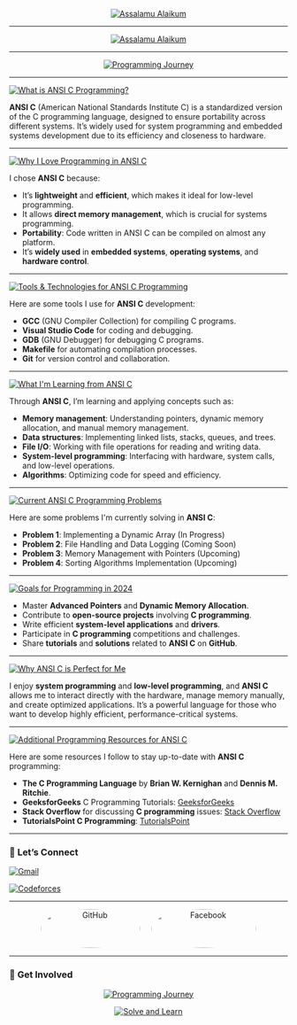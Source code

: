 <p align="center">
  <a href="https://github.com/CodderPrince">
    <img src="https://readme-typing-svg.demolab.com?font=Fira+Code&size=45&pause=2000&color=FFD700&center=true&vCenter=true&width=1000&lines=Programming in ANSI C" alt="Assalamu Alaikum">
  </a>
</p>

---

<p align="center">
  <a href="https://github.com/CodderPrince">
    <img src="https://readme-typing-svg.demolab.com?font=Fira+Code&size=38&pause=2000&color=FFA500&center=true&vCenter=true&width=1000&lines=👋+Assalamu+Alaikum,+I'm+Prince!" alt="Assalamu Alaikum">
  </a>
</p>

---

<p align="center">
  <a href="https://github.com/CodderPrince">
    <img src="https://readme-typing-svg.demolab.com?font=Fira+Code&size=32&pause=2000&color=00FF00&center=true&vCenter=true&width=1000&lines=🚀+Welcome+to+my+Programming+Journey!+Solve+with+me!" alt="Programming Journey">
  </a>
</p>

---

<p align="left">
   <a href="https://github.com/CodderPrince">
    <img src="https://readme-typing-svg.demolab.com?font=Fira+Code&size=28&pause=2000&color=FFA500&center=false&vCenter=false&width=1000&lines=💡+What+is+ANSI+C+Programming❓" alt="What is ANSI C Programming?">
  </a>
</p>

**ANSI C** (American National Standards Institute C) is a standardized version of the C programming language, designed to ensure portability across different systems. It’s widely used for system programming and embedded systems development due to its efficiency and closeness to hardware.

---

<p align="left">
   <a href="https://github.com/CodderPrince">
    <img src="https://readme-typing-svg.demolab.com?font=Fira+Code&size=28&pause=2000&color=00FF00&center=false&vCenter=false&width=1000&lines=🧑‍💻+Why+I+Love+Programming+in+ANSI+C❓" alt="Why I Love Programming in ANSI C">
  </a>
</p>

I chose **ANSI C** because:
- It’s **lightweight** and **efficient**, which makes it ideal for low-level programming.
- It allows **direct memory management**, which is crucial for systems programming.
- **Portability**: Code written in ANSI C can be compiled on almost any platform.
- It’s **widely used** in **embedded systems**, **operating systems**, and **hardware control**.

---

<p align="left">
   <a href="https://github.com/CodderPrince">
    <img src="https://readme-typing-svg.demolab.com?font=Fira+Code&size=28&pause=2000&color=FF5733&center=false&vCenter=false&width=1000&lines=🔧+Tools+%26+Technologies+I'm+Using+for+ANSI+C+Programming" alt="Tools & Technologies for ANSI C Programming">
  </a>
</p>

Here are some tools I use for **ANSI C** development:
- **GCC** (GNU Compiler Collection) for compiling C programs.
- **Visual Studio Code** for coding and debugging.
- **GDB** (GNU Debugger) for debugging C programs.
- **Makefile** for automating compilation processes.
- **Git** for version control and collaboration.

---

<p align="left">
  <a href="https://github.com/CodderPrince">
    <img src="https://readme-typing-svg.demolab.com?font=Fira+Code&size=28&pause=2000&color=FFD700&center=false&vCenter=false&width=1000&lines=🌱+What+I'm+Learning+from+ANSI+C❓" alt="What I'm Learning from ANSI C">
  </a>
</p>

Through **ANSI C**, I’m learning and applying concepts such as:
- **Memory management**: Understanding pointers, dynamic memory allocation, and manual memory management.
- **Data structures**: Implementing linked lists, stacks, queues, and trees.
- **File I/O**: Working with file operations for reading and writing data.
- **System-level programming**: Interfacing with hardware, system calls, and low-level operations.
- **Algorithms**: Optimizing code for speed and efficiency.

---

<p align="left">
  <a href="https://github.com/CodderPrince">
    <img src="https://readme-typing-svg.demolab.com?font=Fira+Code&size=28&pause=2000&color=FF6347&center=false&vCenter=false&width=1000&lines=🎯+Current+Programming+Problems+I'm+Working+On+in+ANSI+C" alt="Current ANSI C Programming Problems">
  </a>
</p>

Here are some problems I'm currently solving in **ANSI C**:
- **Problem 1**: Implementing a Dynamic Array (In Progress)
- **Problem 2**: File Handling and Data Logging (Coming Soon)
- **Problem 3**: Memory Management with Pointers (Upcoming)
- **Problem 4**: Sorting Algorithms Implementation (Upcoming)

---

<p align="left">
  <a href="https://github.com/CodderPrince">
    <img src="https://readme-typing-svg.demolab.com?font=Fira+Code&size=28&pause=2000&color=FF6347&center=false&vCenter=false&width=1000&lines=🏁+Goals+for+Programming+in+2024" alt="Goals for Programming in 2024">
  </a>
</p>

- Master **Advanced Pointers** and **Dynamic Memory Allocation**.
- Contribute to **open-source projects** involving **C programming**.
- Write efficient **system-level applications** and **drivers**.
- Participate in **C programming** competitions and challenges.
- Share **tutorials** and **solutions** related to **ANSI C** on **GitHub**.

---

<p align="left">
  <a href="https://github.com/CodderPrince">
    <img src="https://readme-typing-svg.demolab.com?font=Fira+Code&size=28&pause=2000&color=FF1493&center=false&vCenter=false&width=1000&lines=🧩+Why+ANSI+C+is+Perfect+for+Me❓" alt="Why ANSI C is Perfect for Me">
  </a>
</p>

I enjoy **system programming** and **low-level programming**, and **ANSI C** allows me to interact directly with the hardware, manage memory manually, and create optimized applications. It’s a powerful language for those who want to develop highly efficient, performance-critical systems.

---

<p align="left">
  <a href="https://github.com/CodderPrince">
    <img src="https://readme-typing-svg.demolab.com?font=Fira+Code&size=28&pause=2000&color=FF6347&center=false&vCenter=false&width=1000&lines=🌟+Additional+Programming+Resources+for+ANSI+C" alt="Additional Programming Resources for ANSI C">
  </a>
</p>

Here are some resources I follow to stay up-to-date with **ANSI C** programming:
- **The C Programming Language** by **Brian W. Kernighan** and **Dennis M. Ritchie**.
- **GeeksforGeeks** C Programming Tutorials: [GeeksforGeeks](https://www.geeksforgeeks.org/c-programming-language/)
- **Stack Overflow** for discussing **C programming** issues: [Stack Overflow](https://stackoverflow.com/questions/tagged/c)
- **TutorialsPoint C Programming**: [TutorialsPoint](https://www.tutorialspoint.com/cprogramming/)

---

### 📣 **Let’s Connect**

<p align="left">
  <a href="mailto:cse12105007brur@gmail.com">
    <img src="https://readme-typing-svg.demolab.com?font=Fira+Code&size=28&pause=1000&color=FFA500&width=800&lines=📧+Gmail:+cse12105007brur@gmail.com" alt="Gmail">
  </a>
</p>

<p align="left">
  <a href="https://codeforces.com/profile/Prince.001">
    <img src="https://readme-typing-svg.demolab.com?font=Fira+Code&size=28&pause=1000&color=00FF00&width=800&lines=💻+Codeforces:+Prince.001" alt="Codeforces">
  </a>
</p>

---

<div align="center" style="display: flex; justify-content: center; gap: 20px;">
  <!-- GitHub Icon -->
  <a href="https://github.com/CodderPrince" target="_blank">
    <img src="https://img.shields.io/badge/GitHub-181717?style=for-the-badge&logo=github&logoColor=white" alt="GitHub"
    style="border-radius: 50%; height: 70px; width: 180px;">
  </a>
  
  <!-- Facebook Icon -->
  <a href="https://www.facebook.com/md.annahian" target="_blank">
    <img src="https://img.shields.io/badge/Facebook-1877F2?style=for-the-badge&logo=facebook&logoColor=white" alt="Facebook"
    style="border-radius: 150%; height: 70px; width: 190px;">
  </a>
</div>

---

### 💬 **Get Involved**

<p align="center">
  <a href="https://github.com/CodderPrince">
    <img src="https://readme-typing-svg.demolab.com?font=Fira+Code&size=45&pause=2000&color=FF6347&center=true&vCenter=true&width=1000&lines=🚀+Welcome+to+my+Programming+Journey!" alt="Programming Journey">
  </a>
</p>
<p align="center">
  <a href="https://github.com/CodderPrince">
    <img src="https://readme-typing-svg.demolab.com?font=Fira+Code&size=48&pause=2000&color=00FF00&center=true&vCenter=true&width=1000&lines=Solve+and+learn+with+me!" alt="Solve and Learn">
  </a>
</p>
